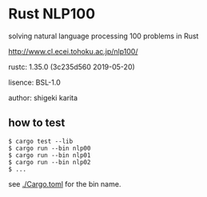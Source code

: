 # Rust NLP100

solving natural language processing 100 problems in Rust

http://www.cl.ecei.tohoku.ac.jp/nlp100/

rustc: 1.35.0 (3c235d560 2019-05-20)

lisence: BSL-1.0

author: shigeki karita


## how to test

```
$ cargo test --lib
$ cargo run --bin nlp00
$ cargo run --bin nlp01
$ cargo run --bin nlp02
$ ...
```

see [./Cargo.toml](./Cargo.toml) for the bin name.
